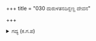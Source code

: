 +++
title = "030 ದುರುಳತನದಿನ್ದಣ್ಣ ದೇವನ"

+++

<details><summary>ಗದ್ಯ (ಕ.ಗ.ಪ) </summary>

30. "ಅಣ್ಣ ಧರ್ಮರಾಯನ ಸ್ಥೈರ್ಯಗುಂದುವಂತೆ ಅವಮಾನವಾಗುವಂತೆ (ಭಂಗವುಂಟಾಗುವಂತೆ) ಕರ್ಣನು ಮಾತನಾಡಿದ್ದಾನೆ. ಶತ್ರುಗಳ ಬಾಣದ ಹೊಡೆತಕ್ಕೆ ಅರಸನು ಸೋಲುವುದಿಲ್ಲ; ಇವನ ಕೆಟ್ಟ ಮಾತುಗಳೆಂಬ ಬಾಣಗಳ ಹೊಡೆತಕ್ಕೆ ಬಳಲಿದ್ದಾನೆ. ಏನು ಮಾಡಲಿ? ಕೆಟ್ಟ ಮಾತನಾಡಿದ ಇವನ ನಾಲಗೆಯನ್ನು ಕತ್ತರಿಸಿ ಹಾಕುತ್ತೇನೆ. ಸಹಿಸಿಕೊಳ್ಳಿ ಮಾವ!" ಎಂದು ಭೀಮನು ಹೇಳಿದನು.
</details>
